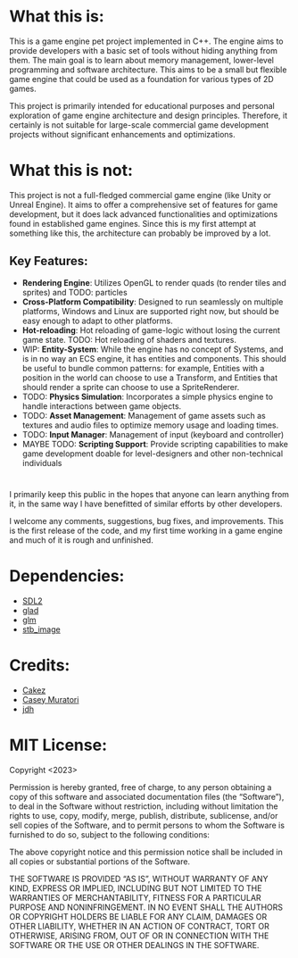 # What this is:
This is a game engine pet project implemented in C++. 
The engine aims to provide developers with a basic set of tools without hiding anything from them.
The main goal is to learn about memory management, lower-level programming and software architecture. 
This aims to be a small but flexible game engine that could be used as a foundation for various types of 2D games.

This project is primarily intended for educational purposes and personal exploration of game engine architecture and design principles. Therefore, it certainly is not suitable for large-scale commercial game development projects without significant enhancements and optimizations.

# What this is not:
This project is not a full-fledged commercial game engine (like Unity or Unreal Engine). 
It aims to offer a comprehensive set of features for game development, but it does lack advanced functionalities and optimizations found in established game engines. Since this is my first attempt at something like this, the architecture can probably be improved by a lot.

## Key Features:
- **Rendering Engine**: Utilizes OpenGL to render quads (to render tiles and sprites) and TODO: particles
- **Cross-Platform Compatibility**: Designed to run seamlessly on multiple platforms, Windows and Linux are supported right now, but should be easy enough to adapt to other platforms.
- **Hot-reloading**: Hot reloading of game-logic without losing the current game state. TODO: Hot reloading of shaders and textures.
- WIP: **Entity-System**: While the engine has no concept of Systems, and is in no way an ECS engine, it has entities and components. This should be useful to bundle common patterns: for example, Entities with a position in the world can choose to use a Transform, and Entities that should render a sprite can choose to use a SpriteRenderer.
- TODO: **Physics Simulation**: Incorporates a simple physics engine to handle interactions between game objects.
- TODO: **Asset Management**: Management of game assets such as textures and audio files to optimize memory usage and loading times.
- TODO: **Input Manager**: Management of input (keyboard and controller)
- MAYBE TODO: **Scripting Support**: Provide scripting capabilities to make game development doable for level-designers and other non-technical individuals

#

I primarily keep this public in the hopes that anyone can learn anything from it, in the same way I have benefitted of similar efforts by other developers.

I welcome any comments, suggestions, bug fixes, and improvements. This is the first release of the code, and my first time working in a game engine and much of it is rough and unfinished.

# Dependencies:
- [SDL2](https://www.libsdl.org/)
- [glad](https://glad.dav1d.de/)
- [glm](https://github.com/g-truc/glm)
- [stb_image](https://github.com/nothings/stb)

# Credits:
- [Cakez](https://www.youtube.com/@Cakez77)
- [Casey Muratori](https://www.youtube.com/c/MollyRocket)
- [jdh](https://www.youtube.com/@jdh)

# MIT License:
Copyright <2023> <Sergio Bermejo de las Heras>

Permission is hereby granted, free of charge, to any person obtaining a copy of this software and associated documentation files (the “Software”), to deal in the Software without restriction, including without limitation the rights to use, copy, modify, merge, publish, distribute, sublicense, and/or sell copies of the Software, and to permit persons to whom the Software is furnished to do so, subject to the following conditions:

The above copyright notice and this permission notice shall be included in all copies or substantial portions of the Software.

THE SOFTWARE IS PROVIDED “AS IS”, WITHOUT WARRANTY OF ANY KIND, EXPRESS OR IMPLIED, INCLUDING BUT NOT LIMITED TO THE WARRANTIES OF MERCHANTABILITY, FITNESS FOR A PARTICULAR PURPOSE AND NONINFRINGEMENT. IN NO EVENT SHALL THE AUTHORS OR COPYRIGHT HOLDERS BE LIABLE FOR ANY CLAIM, DAMAGES OR OTHER LIABILITY, WHETHER IN AN ACTION OF CONTRACT, TORT OR OTHERWISE, ARISING FROM, OUT OF OR IN CONNECTION WITH THE SOFTWARE OR THE USE OR OTHER DEALINGS IN THE SOFTWARE.
